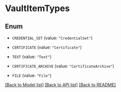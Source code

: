 # VaultItemTypes

## Enum


* `CREDENTIAL_SET` (value: `"CredentialSet"`)

* `CERTIFICATE` (value: `"Certificate"`)

* `TEXT` (value: `"Text"`)

* `CERTIFICATE_ARCHIVE` (value: `"CertificateArchive"`)

* `FILE` (value: `"File"`)


[[Back to Model list]](../README.md#documentation-for-models) [[Back to API list]](../README.md#documentation-for-api-endpoints) [[Back to README]](../README.md)


